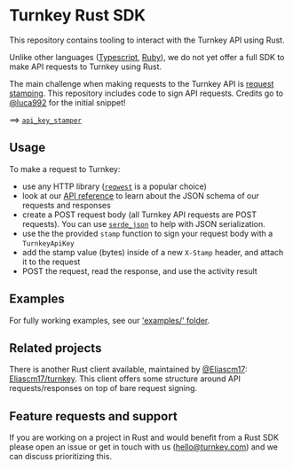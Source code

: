 # Turnkey Rust SDK

This repository contains tooling to interact with the Turnkey API using Rust.

Unlike other languages ([Typescript](https://github.com/tkhq/sdk), [Ruby](https://github.com/tkhq/ruby-sdk)), we do not yet offer a full SDK to make API requests to Turnkey using Rust.

The main challenge when making requests to the Turnkey API is [request stamping](https://docs.turnkey.com/api-design/stamps). This repository includes code to sign API requests. Credits go to [@luca992](https://github.com/luca992) for the initial snippet!

==> [`api_key_stamper`](./src/lib.rs)

## Usage

To make a request to Turnkey:
* use any HTTP library ([`reqwest`](https://docs.rs/reqwest/latest/reqwest/) is a popular choice)
* look at our [API reference](https://docs.turnkey.com/api-reference/overview) to learn about the JSON schema of our requests and responses
* create a POST request body (all Turnkey API requests are POST requests). You can use [`serde_json`](https://docs.rs/serde_json/latest/serde_json/) to help with JSON serialization.
* use the the provided `stamp` function to sign your request body with a `TurnkeyApiKey`
* add the stamp value (bytes) inside of a new `X-Stamp` header, and attach it to the request
* POST the request, read the response, and use the activity result

## Examples

For fully working examples, see our ['examples/' folder](./examples/).

## Related projects

There is another Rust client available, maintained by [@Eliascm17](https://github.com/Eliascm17): [Eliascm17/turnkey](https://github.com/Eliascm17/turnkey). This client offers some structure around API requests/responses on top of bare request signing.

## Feature requests and support

If you are working on a project in Rust and would benefit from a Rust SDK please open an issue or get in touch with us (hello@turnkey.com) and we can discuss prioritizing this.
